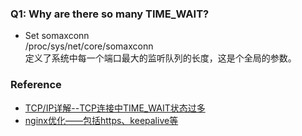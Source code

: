 ### Q1: Why are there so many TIME_WAIT?  
- Set somaxconn  
/proc/sys/net/core/somaxconn  
定义了系统中每一个端口最大的监听队列的长度，这是个全局的参数。  
### Reference  
- [TCP/IP详解--TCP连接中TIME_WAIT状态过多](http://blog.csdn.net/yusiguyuan/article/details/21445883)  
- [nginx优化——包括https、keepalive等](https://lanjingling.github.io/2016/06/11/nginx-https-keepalived-youhua/)

